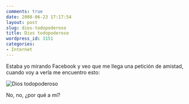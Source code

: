 ```yaml
---
comments: true
date: 2008-06-23 17:17:54
layout: post
slug: dios-todopoderoso
title: Dios todopoderoso
wordpress_id: 3151
categories:
- Internet
---
```


Estaba yo mirando Facebook y veo que me llega una petición de amistad, cuando voy a verla me encuentro esto:





![Dios todopoderoso](http://www.minid.net/images/imagen-21.png)





No, no, ¿por qué a mí?
